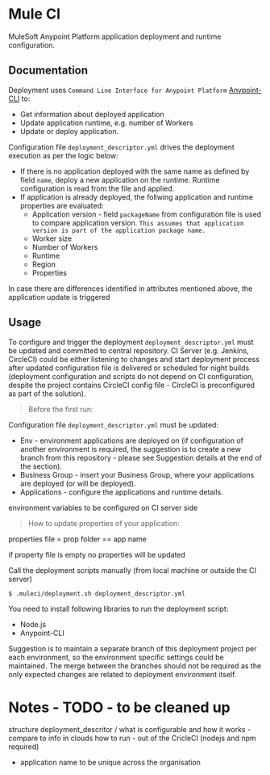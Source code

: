 # Mule CI

MuleSoft Anypoint Platform application deployment and runtime configuration.

## Documentation

Deployment uses `Command Line Interface for Anypoint Platform` [Anypoint-CLI](https://docs.mulesoft.com/runtime-manager/anypoint-platform-cli) to:
* Get information about deployed application
* Update application runtime, e.g. number of Workers
* Update or deploy application.

Configuration file `deployment_descriptor.yml` drives the deployment execution as per the logic below:

* If there is no application deployed with the same name as defined by field `name`, deploy a new application on the runtime. Runtime configuration is read from the file and applied.
* If application is already deployed, the follwing application and runtime properties are evaluated:
    * Application version - field `packageName` from configuration file is used to compare application version. `This assumes that application version is part of the application package name.`
    * Worker size
    * Number of Workers
    * Runtime
    * Region
    * Properties

In case there are differences identified in attributes mentioned above, the application update is triggered

## Usage

To configure and trigger the deployment `deployment_descriptor.yml` must be updated and committed to central repository. CI Server (e.g. Jenkins, CircleCI) could be either listening to changes and start deployment process after updated configuration file is delivered or scheduled for night builds (deployment configuration and scripts do not depend on CI configuration, despite the project contains CircleCI config file - CircleCI is preconfigured as part of the solution).

> Before the first run:

Configuration file `deployment_descriptor.yml` must be updated:
* Env - environment applications are deployed on (if configuration of another environment is required, the suggestion is to create a new branch from this repository - please see Suggestion details at the end of the section).
* Business Group - insert your Business Group, where your applications are deployed (or will be deployed).
* Applications - configure the applications and runtime details.

environment variables to be configured on CI server side

> How to update properties of your application:

properties file = prop folder == app name

if property file is empty no properties will be updated 


Call the deployment scripts manually (from local machine or outside the CI server)
```sh
$ .muleci/deployment.sh deployment_descriptor.yml
```

You need to install following libraries to run the deployment script: 
* Node.js
* Anypoint-CLI

Suggestion is to maintain a separate branch of this deployment project per each environment, so the environment specific settings could be maintained. The merge between the branches should not be required as the only expected changes are related to deployment environment itself.


# Notes - TODO - to be cleaned up

structure
deployment_descritor / what is configurable and how it works - compare to info in clouds
how to run - out of the CricleCI
 (nodejs and npm required)


- application name to be unique across the organisation



